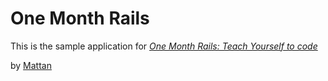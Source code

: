 # One Month Rails

This is the sample application for
[*One Month Rails: Teach Yourself to code*](http://onemonthrails.com)

by [Mattan](http://mattangriffel.com)